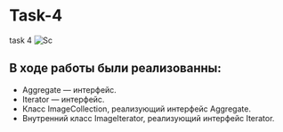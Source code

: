 # Task-4
task 4
![Sc](https://user-images.githubusercontent.com/113987655/201967796-6d62a4b7-d601-4b7c-9a3b-01c2482cee3f.PNG)
## В ходе работы были реализованны:
- Aggregate — интерфейс.
- Iterator — интерфейс.
- Класс ImageCollection, реализующий интерфейс Aggregate. 
- Внутренний класс ImageIterator, реализующий интерфейс Iterator.
